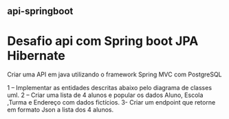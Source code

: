 ## api-springboot
# Desafio api com Spring boot JPA Hibernate

Criar uma API em java utilizando o framework Spring MVC com PostgreSQL

1 – Implementar as entidades descritas abaixo pelo diagrama de classes uml.
2 – Criar uma lista de 4 alunos e popular os dados Aluno, Escola ,Turma e Endereço com dados fictícios.
3- Criar um endpoint que retorne em formato Json a lista dos 4 alunos.
